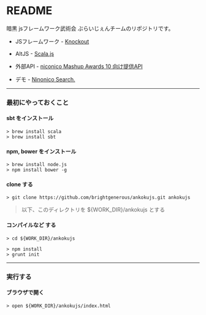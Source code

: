 # README #

暗黒 jsフレームワーク武術会 ぶらいじぇんチームのリポジトリです。


* JSフレームワーク - [Knockout](http://knockoutjs.com/)
* AltJS - [Scala.js](http://www.scala-js.org/)
* 外部API - [niconico Mashup Awards 10 向け提供API](http://search.nicovideo.jp/docs/api/contest.html)

* デモ - [Ninonico Search.](http://ec2-54-64-77-47.ap-northeast-1.compute.amazonaws.com)

----


### 最初にやっておくこと ###

#### sbt をインストール ####

    > brew install scala
    > brew install sbt


#### npm, bower をインストール ####

    > brew install node.js
    > npm install bower -g


#### clone する ####

    > git clone https://github.com/brightgenerous/ankokujs.git ankokujs

> 以下、このディレクトリを ${WORK_DIR}/ankokujs とする


#### コンパイルなど する ####

    > cd ${WORK_DIR}/ankokujs

    > npm install
    > grunt init


----


### 実行する ###

#### ブラウザで開く ####

    > open ${WORK_DIR}/ankokujs/index.html
